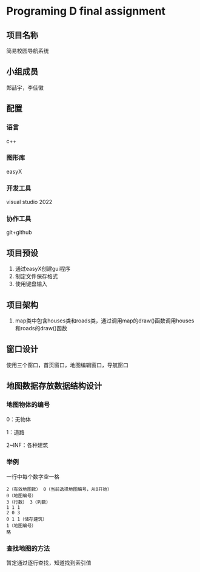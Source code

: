 # Programing D final assignment

## 项目名称

简易校园导航系统

## 小组成员

郑喆宇，李佳徽

## 配置

### 语言

c++

### 图形库

easyX

### 开发工具

visual studio 2022

### 协作工具

git+github

## 项目预设

1. 通过easyX创建gui程序
2. 制定文件保存格式
3. 使用键盘输入

## 项目架构

1. map类中包含houses类和roads类，通过调用map的draw()函数调用houses和roads的draw()函数

## 窗口设计

使用三个窗口，首页窗口，地图编辑窗口，导航窗口

## 地图数据存放数据结构设计

### 地图物体的编号

0：无物体

1：道路

2~INF：各种建筑

### 举例

一行中每个数字空一格

```
2（有效地图数） 0（当前选择地图编号，从0开始）
0（地图编号）
3（行数） 3（列数）
1 1 1
2 0 3
0 1 1（储存建筑）
1（地图编号）
略
```

### 查找地图的方法

暂定通过逐行查找，知道找到索引值
